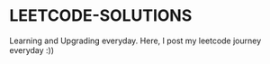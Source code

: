 # LEETCODE-SOLUTIONS
Learning and Upgrading everyday. Here, I post my leetcode journey everyday :))
